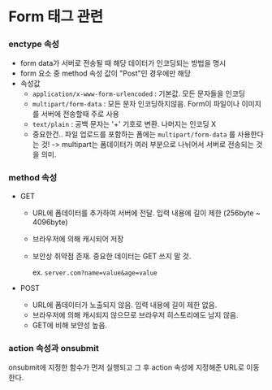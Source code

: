 # Form 태그 관련

### enctype 속성

- form data가 서버로 전송될 때 해당 데이터가 인코딩되는 방법을 명시
- form 요소 중 method 속성 값이 "Post"인 경우에만 해당
- 속성값
  - `application/x-www-form-urlencoded` : 기본값. 모든 문자들을 인코딩
  - `multipart/form-data` : 모든 문자 인코딩하지않음. Form이 파일이나 이미지를 서버에 전송할때 주로 사용
  - `text/plain` : 공백 문자는 '+' 기호로 변환. 나머지는 인코딩 X
  - 중요한건.. 파일 업로드를 포함하는 폼에는 `multipart/form-data` 를 사용한다는 것! -> multipart는 폼데이터가 여러 부분으로 나뉘어서 서버로 전송되는 것을 의미.

### method 속성

- GET

  - URL에 폼데이터를 추가하여 서버에 전달. 입력 내용에 길이 제한 (256byte ~ 4096byte)

  - 브라우저에 의해 캐시되어 저장

  - 보안상 취약점 존재. 중요한 데이터는 GET 쓰지 말 것.

    ex. `server.com?name=value&age=value`

- POST
  - URL에 폼데이터가 노출되지 않음. 입력 내용에 길이 제한 없음.
  - 브라우저에 의해 캐시되지 않으므로 브라우저 히스토리에도 남지 않음.
  - GET에 비해 보안성 높음.

### action 속성과 onsubmit

onsubmit에 지정한 함수가 먼저 실행되고 그 후 action 속성에 지정해준 URL로 이동한다.
